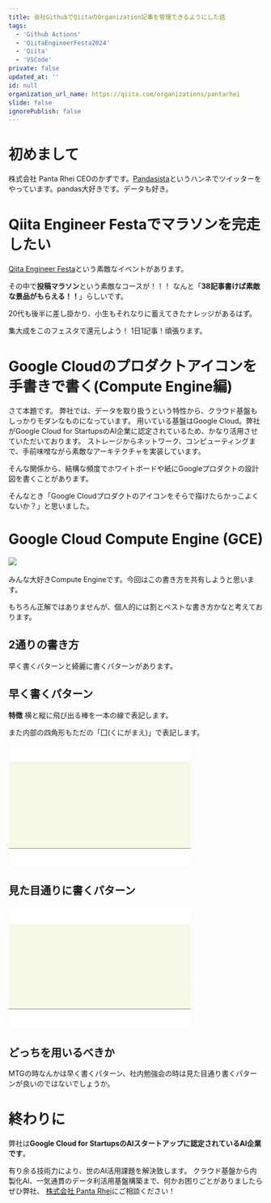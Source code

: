 ```yaml
---
title: 会社GithubでQiitaのOrganization記事を管理できるようにした話
tags:
  - 'Github Actions'
  - 'QiitaEngineerFesta2024'
  - 'Qiita'
  - 'VSCode'
private: false
updated_at: ''
id: null
organization_url_name: https://qiita.com/organizations/pantarhei
slide: false
ignorePublish: false
---
```


# 初めまして
株式会社 Panta Rhei CEOのかずです。[Pandasista](https://x.com/sotsogprinciple)というハンネでツイッターをやっています。pandas大好きです。データも好き。

# Qiita Engineer Festaでマラソンを完走したい
[Qiita Engineer Festa](https://qiita.com/official-campaigns/engineer-festa/2024)という素敵なイベントがあります。

その中で<B>投稿マラソン</B>という素敵なコースが！！！
なんと「<B>38記事書けば素敵な景品がもらえる！！</B>」らしいです。

20代も後半に差し掛かり、小生もそれなりに蓄えてきたナレッジがあるはず。

集大成をこのフェスタで還元しよう！
1日1記事！頑張ります。

# Google Cloudのプロダクトアイコンを手書きで書く(Compute Engine編)
さて本題です。
弊社では、データを取り扱うという特性から、クラウド基盤もしっかりモダンなものになっています。
用いている基盤はGoogle Cloud。弊社がGoogle Cloud for StartupsのAI企業に認定されているため、かなり活用させていただいております。
ストレージからネットワーク、コンピューティングまで、手前味噌ながら素敵なアーキテクチャを実装しています。

そんな関係から、結構な頻度でホワイトボードや紙にGoogleプロダクトの設計図を書くことがあります。

そんなとき「Google Cloudプロダクトのアイコンをそらで描けたらかっこよくないか？」と思いました。

# Google Cloud Compute Engine (GCE)
<image src="../images/ComputeEngineIcon.png" width="200" caption="Compute Engineのアイコン">

みんな大好きCompute Engineです。今回はこの書き方を共有しようと思います。

もちろん正解ではありませんが、個人的には割とベストな書き方かなと考えております。

## 2通りの書き方

早く書くパターンと綺麗に書くパターンがあります。

## 早く書くパターン
<B>特徴</B>
横と縦に飛び出る棒を一本の線で表記します。

また内部の四角形もただの「囗(くにがまえ)」で表記します。

![ComputeEngineIconHowToWrite1](../images/ComputeEngineIconHowToWrite.gif)

## 見た目通りに書くパターン

![ComputeEngineIconHowToWrite2](../images/ComputeEngineIconHowToWrite2.gif)

## どっちを用いるべきか
MTGの時なんかは早く書くパターン、社内勉強会の時は見た目通り書くパターンが良いのではないでしょうか。

# 終わりに
弊社は<B>Google Cloud for StartupsのAIスタートアップに認定されているAI企業です</B>。

有り余る技術力により、世のAI活用課題を解決致します。
クラウド基盤から内製化AI、一気通貫のデータ利活用基盤構築まで、何かお困りごとがありましたらぜひ弊社、
[株式会社 Panta Rhei](https://www.pantarhei.co.jp)にご相談ください！
